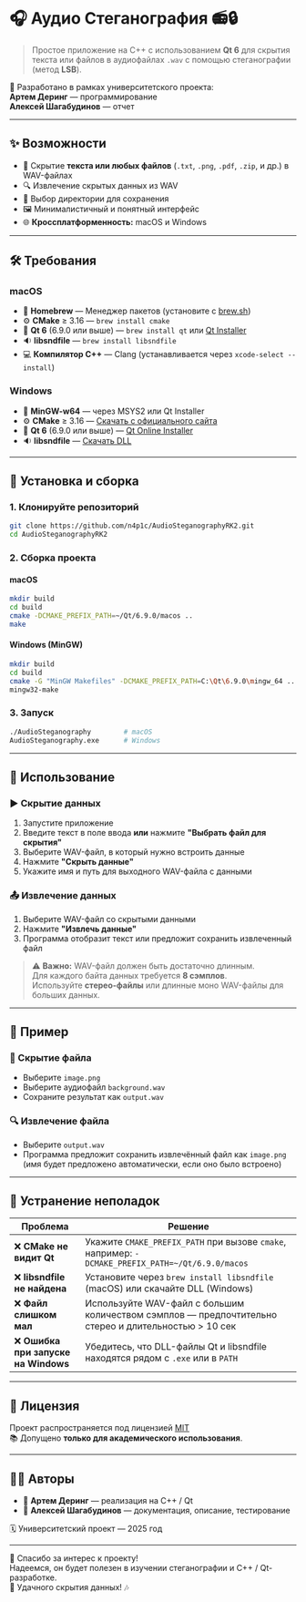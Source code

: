 # 🎧 Аудио Стеганография 📻🔒

> Простое приложение на C++ с использованием **Qt 6** для скрытия текста или файлов в аудиофайлах `.wav` с помощью стеганографии (метод **LSB**).

📌 Разработано в рамках университетского проекта:  
**Артем Деринг** — программирование  
**Алексей Шагабудинов** — отчет

---

## ✨ Возможности

- 📝 Скрытие **текста или любых файлов** (`.txt`, `.png`, `.pdf`, `.zip`, и др.) в WAV-файлах  
- 🔍 Извлечение скрытых данных из WAV  
- 📂 Выбор директории для сохранения  
- 🖼️ Минималистичный и понятный интерфейс  
- 🌐 **Кроссплатформенность:** macOS и Windows  

---

## 🛠️ Требования

### macOS

- 🍺 **Homebrew** — Менеджер пакетов (установите с [brew.sh](https://brew.sh))  
- ⚙️ **CMake** ≥ 3.16 — `brew install cmake`  
- 🧰 **Qt 6** (6.9.0 или выше) — `brew install qt` или [Qt Installer](https://www.qt.io/download)  
- 🔉 **libsndfile** — `brew install libsndfile`  
- 💻 **Компилятор C++** — Clang (устанавливается через `xcode-select --install`)

### Windows

- 🧱 **MinGW-w64** — через MSYS2 или Qt Installer  
- ⚙️ **CMake** ≥ 3.16 — [Скачать с официального сайта](https://cmake.org/download/)  
- 🧰 **Qt 6** (6.9.0 или выше) — [Qt Online Installer](https://www.qt.io/download)  
- 🔉 **libsndfile** — [Скачать DLL](http://www.mega-nerd.com/libsndfile/)

---

## 🚀 Установка и сборка

### 1. Клонируйте репозиторий

```bash
git clone https://github.com/n4p1c/AudioSteganographyRK2.git
cd AudioSteganographyRK2
```

### 2. Сборка проекта

#### macOS

```bash
mkdir build
cd build
cmake -DCMAKE_PREFIX_PATH=~/Qt/6.9.0/macos ..
make
```

#### Windows (MinGW)

```bash
mkdir build
cd build
cmake -G "MinGW Makefiles" -DCMAKE_PREFIX_PATH=C:\Qt\6.9.0\mingw_64 ..
mingw32-make
```

### 3. Запуск

```bash
./AudioSteganography        # macOS
AudioSteganography.exe      # Windows
```

---

## 📖 Использование

### ▶️ Скрытие данных

1. Запустите приложение  
2. Введите текст в поле ввода **или** нажмите **"Выбрать файл для скрытия"**  
3. Выберите WAV-файл, в который нужно встроить данные  
4. Нажмите **"Скрыть данные"**  
5. Укажите имя и путь для выходного WAV-файла с данными

### 📤 Извлечение данных

1. Выберите WAV-файл со скрытыми данными  
2. Нажмите **"Извлечь данные"**  
3. Программа отобразит текст или предложит сохранить извлеченный файл

> ⚠️ **Важно:** WAV-файл должен быть достаточно длинным.  
> Для каждого байта данных требуется **8 сэмплов**.  
> Используйте **стерео-файлы** или длинные моно WAV-файлы для больших данных.

---

## 📂 Пример

### 🔐 Скрытие файла

- Выберите `image.png`  
- Выберите аудиофайл `background.wav`  
- Сохраните результат как `output.wav`

### 🔍 Извлечение файла

- Выберите `output.wav`  
- Программа предложит сохранить извлечённый файл как `image.png`  
  (имя будет предложено автоматически, если оно было встроено)

---

## 🐞 Устранение неполадок

| Проблема                         | Решение                                                                 |
|----------------------------------|--------------------------------------------------------------------------|
| ❌ **CMake не видит Qt**         | Укажите `CMAKE_PREFIX_PATH` при вызове `cmake`, например: `-DCMAKE_PREFIX_PATH=~/Qt/6.9.0/macos` |
| ❌ **libsndfile не найдена**     | Установите через `brew install libsndfile` (macOS) или скачайте DLL (Windows) |
| ❌ **Файл слишком мал**          | Используйте WAV-файл с большим количеством сэмплов — предпочтительно стерео и длительностью > 10 сек |
| ❌ **Ошибка при запуске на Windows** | Убедитесь, что DLL-файлы Qt и libsndfile находятся рядом с `.exe` или в `PATH` |

---

## 📜 Лицензия

Проект распространяется под лицензией [MIT](LICENSE)  
📚 Допущено **только для академического использования**.

---

## 👨‍💻 Авторы

- 🎯 **Артем Деринг** — реализация на C++ / Qt  
- 📑 **Алексей Шагабудинов** — документация, описание, тестирование

🗓️ Университетский проект — 2025 год

---

🎉 Спасибо за интерес к проекту!  
Надеемся, он будет полезен в изучении стеганографии и C++ / Qt-разработке.  
🔐 Удачного скрытия данных! 🎶
